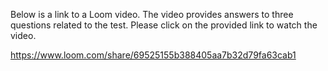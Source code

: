 Below is a link to a Loom video. The video provides answers to three questions related to the test. Please click on the provided link to watch the video.

https://www.loom.com/share/69525155b388405aa7b32d79fa63cab1
